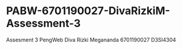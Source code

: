 # PABW-6701190027-DivaRizkiM-Assessment-3
Assesment 3 PengWeb Diva Rizki Megananda 6701190027 D3SI4304
